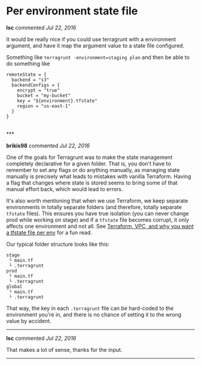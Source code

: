 # Per environment state file

**lsc** commented *Jul 22, 2016*

It would be really nice if you could use terragrunt with a environment argument, and have it map the argument value to a state file configured. 

Something like `terragrunt -environment=staging plan` and then be able to do something like 

```
remoteState = {
  backend = "s3"
  backendConfigs = {
    encrypt = "true"
    bucket = "my-bucket"
    key = "${environment}.tfstate"
    region = "us-east-1"
  }
}
```

<br />
***


**brikis98** commented *Jul 22, 2016*

One of the goals for Terragrunt was to make the state management completely declarative for a given folder. That is, you don't have to remember to set any flags or do anything manually, as managing state manually is precisely what leads to mistakes with vanilla Terraform. Having a flag that changes where state is stored seems to bring some of that manual effort back, which would lead to errors.

It's also worth mentioning that when we use Terraform, we keep separate environments in totally separate folders (and therefore, totally separate `tfstate` files). This ensures you have true isolation (you can never change prod while working on stage) and if a `tfstate` file becomes corrupt, it only affects one environment and not all. See [Terraform, VPC, and why you want a tfstate file per env](https://charity.wtf/2016/03/30/terraform-vpc-and-why-you-want-a-tfstate-file-per-env/) for a fun read.

Our typical folder structure looks like this:

```
stage
 └ main.tf
 └ .terragrunt
prod
 └ main.tf
 └ .terragrunt
global
 └ main.tf
 └ .terragrunt
```

That way, the key in each `.terragrunt` file can be hard-coded to the environment you're in, and there is no chance of setting it to the wrong value by accident.

***

**lsc** commented *Jul 22, 2016*

That makes a lot of sense, thanks for the input. 

***

